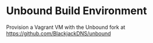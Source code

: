 Unbound Build Environment
=========================
Provision a Vagrant VM with the Unbound fork at https://github.com/BlackjackDNS/unbound
